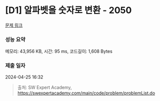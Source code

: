 # [D1] 알파벳을 숫자로 변환 - 2050 

[문제 링크](https://swexpertacademy.com/main/code/problem/problemDetail.do?contestProbId=AV5QLGxKAzQDFAUq) 

### 성능 요약

메모리: 43,956 KB, 시간: 95 ms, 코드길이: 1,608 Bytes

### 제출 일자

2024-04-25 16:32



> 출처: SW Expert Academy, https://swexpertacademy.com/main/code/problem/problemList.do